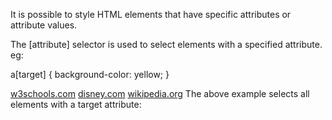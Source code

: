 It is possible to style HTML elements that
have specific attributes or attribute values.

 
The [attribute] selector is used to select elements with a specified attribute.
eg:

a[target] {
  background-color: yellow;
}
<body>
<a href="https://www.w3schools.com">w3schools.com</a>
<a href="http://www.disney.com" target="_blank">disney.com</a>
<a href="http://www.wikipedia.org" target="_top">wikipedia.org</a>
</body>
The above  example selects all <a> elements with a target attribute:

